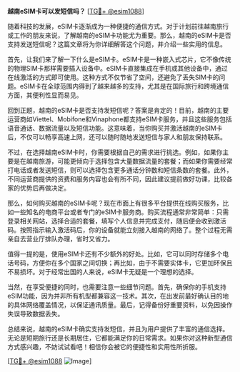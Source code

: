 **越南eSIM卡可以发短信吗？** [[TG💪+ @esim1088](https://t.me/s/esim1088)]

随着科技的发展，eSIM卡逐渐成为一种便捷的通信方式。对于计划前往越南旅行或工作的朋友来说，了解越南的eSIM卡功能尤为重要。那么，越南的eSIM卡是否支持发送短信呢？这篇文章将为你详细解答这个问题，并介绍一些实用的信息。

首先，让我们来了解一下什么是eSIM卡。eSIM卡是一种嵌入式芯片，它不像传统的物理SIM卡那样需要插入设备中。eSIM卡直接集成在手机或其他设备中，通过在线激活的方式即可使用。这种方式不仅节省了空间，还避免了丢失SIM卡的问题。eSIM卡在全球范围内得到了越来越多的支持，尤其是在国际旅行和跨境通信方面，其便利性显而易见。

回到正题，越南的eSIM卡是否支持发短信呢？答案是肯定的！目前，越南的主要运营商如Viettel、Mobifone和Vinaphone都支持eSIM卡服务，并且这些服务包括语音通话、数据流量以及短信功能。这意味着，当你购买并激活越南的eSIM卡后，不仅可以畅享高速上网，还可以随时随地发送短信与家人和朋友保持联系。

不过，在选择越南eSIM卡时，你需要根据自己的需求进行挑选。例如，如果你主要是在越南旅游，可能更倾向于选择包含大量数据流量的套餐；而如果你需要经常打电话或者发送短信，则可以选择包含更多通话分钟数和短信条数的套餐。此外，不同运营商提供的资费和服务内容也会有所不同，因此建议提前做好功课，比较各家的优势后再做决定。

那么，如何购买越南的eSIM卡呢？现在市面上有很多平台提供在线购买服务，比如一些知名的电商平台或者专门的eSIM卡服务商。购买流程通常非常简单：只需登录相关网站，选择合适的套餐，填写个人信息并完成支付，随后便会收到激活码。按照指示输入激活码后，你的设备就能立刻接入越南的网络了。整个过程无需亲自去营业厅排队办理，省时又省力。

值得一提的是，使用eSIM卡还有不少额外的好处。比如，它可以同时存储多个电话号码，方便你在多个国家之间切换；再比如，由于不需要实体卡，它更加环保且不易损坏。对于经常出国的人来说，eSIM卡无疑是一个理想的选择。

当然，在享受便捷的同时，也需要注意一些细节问题。首先，确保你的手机支持eSIM功能，因为并非所有机型都兼容这一技术。其次，在出发前最好确认目的地的具体网络覆盖情况，以保证通讯质量。最后，记得备份好重要资料，以免因操作失误导致数据丢失。

总结来说，越南的eSIM卡确实支持发短信，并且为用户提供了丰富的通信选择。无论是短期旅行还是长期居住，它都能满足你的日常需求。如果你对这种新型通信方式感兴趣，不妨试试看吧！相信你会被它的便捷性和实用性所折服。

[[TG💪+ @esim1088](https://t.me/s/esim1088) ![Image](https://i.postimg.cc/4NQfJmqS/Snipaste-2025-05-13-00-14-12.png)]